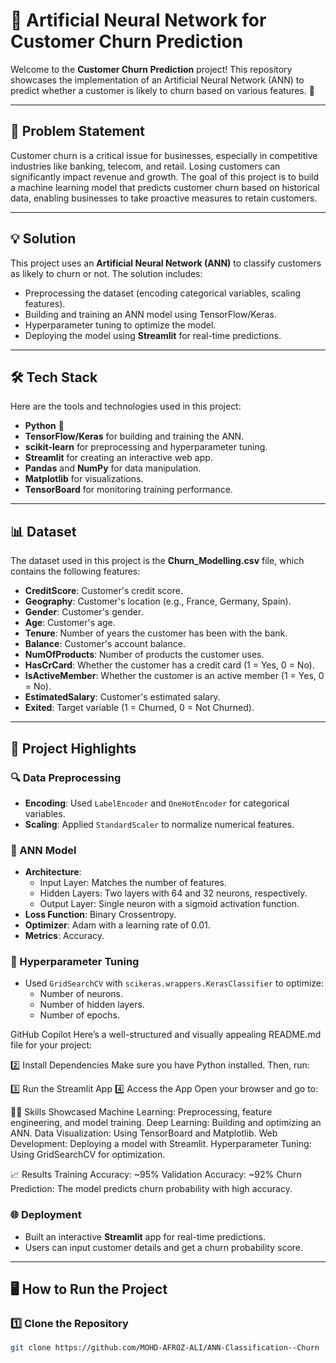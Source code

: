 # 🧠 Artificial Neural Network for Customer Churn Prediction

Welcome to the **Customer Churn Prediction** project! This repository showcases the implementation of an Artificial Neural Network (ANN) to predict whether a customer is likely to churn based on various features. 🚀

---

## 📜 Problem Statement

Customer churn is a critical issue for businesses, especially in competitive industries like banking, telecom, and retail. Losing customers can significantly impact revenue and growth. The goal of this project is to build a machine learning model that predicts customer churn based on historical data, enabling businesses to take proactive measures to retain customers.

---

## 💡 Solution

This project uses an **Artificial Neural Network (ANN)** to classify customers as likely to churn or not. The solution includes:

- Preprocessing the dataset (encoding categorical variables, scaling features).
- Building and training an ANN model using TensorFlow/Keras.
- Hyperparameter tuning to optimize the model.
- Deploying the model using **Streamlit** for real-time predictions.

---

## 🛠️ Tech Stack

Here are the tools and technologies used in this project:

- **Python** 🐍
- **TensorFlow/Keras** for building and training the ANN.
- **scikit-learn** for preprocessing and hyperparameter tuning.
- **Streamlit** for creating an interactive web app.
- **Pandas** and **NumPy** for data manipulation.
- **Matplotlib** for visualizations.
- **TensorBoard** for monitoring training performance.

---

## 📊 Dataset

The dataset used in this project is the **Churn_Modelling.csv** file, which contains the following features:

- **CreditScore**: Customer's credit score.
- **Geography**: Customer's location (e.g., France, Germany, Spain).
- **Gender**: Customer's gender.
- **Age**: Customer's age.
- **Tenure**: Number of years the customer has been with the bank.
- **Balance**: Customer's account balance.
- **NumOfProducts**: Number of products the customer uses.
- **HasCrCard**: Whether the customer has a credit card (1 = Yes, 0 = No).
- **IsActiveMember**: Whether the customer is an active member (1 = Yes, 0 = No).
- **EstimatedSalary**: Customer's estimated salary.
- **Exited**: Target variable (1 = Churned, 0 = Not Churned).

---

## 🚀 Project Highlights

### 🔍 Data Preprocessing
- **Encoding**: Used `LabelEncoder` and `OneHotEncoder` for categorical variables.
- **Scaling**: Applied `StandardScaler` to normalize numerical features.

### 🧠 ANN Model
- **Architecture**:
  - Input Layer: Matches the number of features.
  - Hidden Layers: Two layers with 64 and 32 neurons, respectively.
  - Output Layer: Single neuron with a sigmoid activation function.
- **Loss Function**: Binary Crossentropy.
- **Optimizer**: Adam with a learning rate of 0.01.
- **Metrics**: Accuracy.

### 🔧 Hyperparameter Tuning
- Used `GridSearchCV` with `scikeras.wrappers.KerasClassifier` to optimize:
  - Number of neurons.
  - Number of hidden layers.
  - Number of epochs.

GitHub Copilot
Here’s a well-structured and visually appealing README.md file for your project:

2️⃣ Install Dependencies
Make sure you have Python installed. Then, run:

3️⃣ Run the Streamlit App
4️⃣ Access the App
Open your browser and go to:

🧑‍💻 Skills Showcased
Machine Learning: Preprocessing, feature engineering, and model training.
Deep Learning: Building and optimizing an ANN.
Data Visualization: Using TensorBoard and Matplotlib.
Web Development: Deploying a model with Streamlit.
Hyperparameter Tuning: Using GridSearchCV for optimization.

📈 Results
Training Accuracy: ~95%
Validation Accuracy: ~92%
Churn Prediction: The model predicts churn probability with high accuracy.

### 🌐 Deployment
- Built an interactive **Streamlit** app for real-time predictions.
- Users can input customer details and get a churn probability score.

---

## 🖥️ How to Run the Project

### 1️⃣ Clone the Repository
```bash
git clone https://github.com/MOHD-AFROZ-ALI/ANN-Classification--Churn
